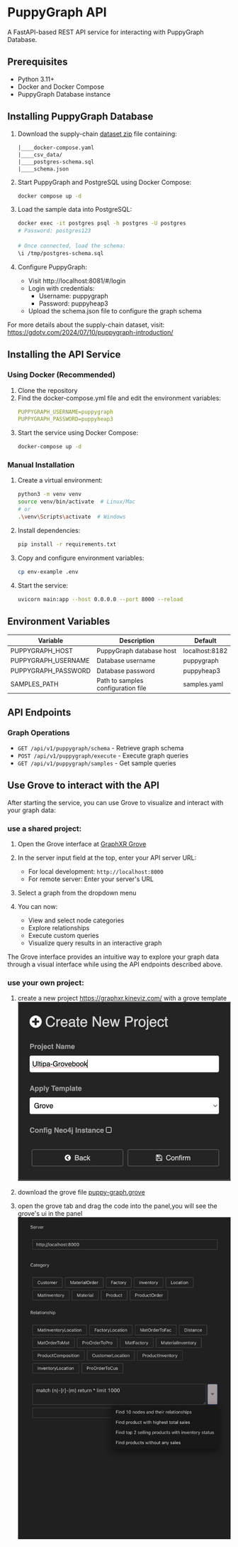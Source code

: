 # PuppyGraph API

A FastAPI-based REST API service for interacting with PuppyGraph Database.

## Prerequisites

- Python 3.11+
- Docker and Docker Compose
- PuppyGraph Database instance

## Installing PuppyGraph Database

1. Download the supply-chain [dataset zip](https://raw.githubusercontent.com/Kineviz/puppygraph-graphxr-api/refs/heads/main/data/puppygraph.tar) file containing:
   ```
   |____docker-compose.yaml
   |____csv_data/
   |____postgres-schema.sql
   |____schema.json
   ```

2. Start PuppyGraph and PostgreSQL using Docker Compose:
   ```bash
   docker compose up -d
   ```

3. Load the sample data into PostgreSQL:
   ```bash
   docker exec -it postgres psql -h postgres -U postgres
   # Password: postgres123
   
   # Once connected, load the schema:
   \i /tmp/postgres-schema.sql
   ```

4. Configure PuppyGraph:
   - Visit http://localhost:8081/#/login
   - Login with credentials:
     - Username: puppygraph
     - Password: puppyheap3
   - Upload the schema.json file to configure the graph schema

For more details about the supply-chain dataset, visit: https://gdotv.com/2024/07/10/puppygraph-introduction/

## Installing the API Service

### Using Docker (Recommended)

1. Clone the repository
2. Find the docker-compose.yml file and edit the environment variables:
   ```yaml
   PUPPYGRAPH_USERNAME=puppygraph
   PUPPYGRAPH_PASSWORD=puppyheap3
   ```
3. Start the service using Docker Compose:
   ```bash
   docker-compose up -d
   ```

### Manual Installation

1. Create a virtual environment:
   ```bash
   python3 -m venv venv
   source venv/bin/activate  # Linux/Mac
   # or
   .\venv\Scripts\activate  # Windows
   ```

2. Install dependencies:
   ```bash
   pip install -r requirements.txt
   ```

3. Copy and configure environment variables:
   ```bash
   cp env-example .env
   ```

4. Start the service:
   ```bash
   uvicorn main:app --host 0.0.0.0 --port 8000 --reload
   ```

## Environment Variables

| Variable | Description | Default |
|----------|-------------|---------|
| PUPPYGRAPH_HOST | PuppyGraph database host | localhost:8182 |
| PUPPYGRAPH_USERNAME | Database username | puppygraph |
| PUPPYGRAPH_PASSWORD | Database password | puppyheap3 |
| SAMPLES_PATH | Path to samples configuration file | samples.yaml |

## API Endpoints

### Graph Operations

- `GET /api/v1/puppygraph/schema` - Retrieve graph schema
- `POST /api/v1/puppygraph/execute` - Execute graph queries
- `GET /api/v1/puppygraph/samples` - Get sample queries

## Use Grove to interact with the API

After starting the service, you can use Grove to visualize and interact with your graph data:

### use a shared project:

1. Open the Grove interface at [GraphXR Grove](https://graphxr.kineviz.com/share/676d07a2a104b4a52eaa0cee/PuppyGraph-Grove?userID=5c020fe520f1ed00216552c3&groveProjectId=676d07a2a104b4a52eaa0cee&groveFileKey=puppy-graph&groveVersion=0&groveFullscreen=true&groveReadonly=true&groveBlockMode=hide)

2. In the server input field at the top, enter your API server URL:
   - For local development: `http://localhost:8000`
   - For remote server: Enter your server's URL

3. Select a graph from the dropdown menu

4. You can now:
   - View and select node categories
   - Explore relationships
   - Execute custom queries
   - Visualize query results in an interactive graph

The Grove interface provides an intuitive way to explore your graph data through a visual interface while using the API endpoints described above.

### use your own project:

1. create a new project https://graphxr.kineviz.com/  with a grove template
![Create Project](https://raw.githubusercontent.com/Kineviz/puppygraph-graphxr-api/refs/heads/main/images/project-new.jpg)

2. download the grove file [puppy-graph.grove](https://raw.githubusercontent.com/Kineviz/puppygraph-graphxr-api/main/puppy-graph.grove)
3. open the grove tab and drag the code into the panel,you will see the grove's ui in the panel
![Grove](https://raw.githubusercontent.com/Kineviz/puppygraph-graphxr-api/main/images/grove.jpg)

